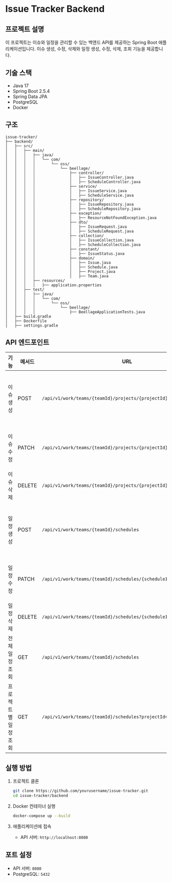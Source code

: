 # Issue Tracker Backend

## 프로젝트 설명

이 프로젝트는 이슈와 일정을 관리할 수 있는 백엔드 API를 제공하는 Spring Boot 애플리케이션입니다. 이슈 생성, 수정, 삭제와 일정 생성, 수정, 삭제, 조회 기능을 제공합니다.

## 기술 스택

- Java 17
- Spring Boot 2.5.4
- Spring Data JPA
- PostgreSQL
- Docker

## 구조

```angular2html
issue-tracker/
├── backend/
│   ├── src/
│   │   ├── main/
│   │   │   ├── java/
│   │   │   │   └── com/
│   │   │   │       └── oss/
│   │   │   │           └── beellage/
│   │   │   │               ├── controller/
│   │   │   │               │   ├── IssueController.java
│   │   │   │               │   ├── ScheduleController.java
│   │   │   │               ├── service/
│   │   │   │               │   ├── IssueService.java
│   │   │   │               │   ├── ScheduleService.java
│   │   │   │               ├── repository/
│   │   │   │               │   ├── IssueRepository.java
│   │   │   │               │   ├── ScheduleRepository.java
│   │   │   │               ├── exception/
│   │   │   │               │   ├── ResourceNotFoundException.java
│   │   │   │               ├── dto/
│   │   │   │               │   ├── IssueRequest.java
│   │   │   │               │   ├── ScheduleRequest.java
│   │   │   │               ├── collection/
│   │   │   │               │   ├── IssueCollection.java
│   │   │   │               │   ├── ScheduleCollection.java
│   │   │   │               ├── constant/
│   │   │   │               │   ├── IssueStatus.java
│   │   │   │               ├── domain/
│   │   │   │               │   ├── Issue.java
│   │   │   │               │   ├── Schedule.java
│   │   │   │               │   ├── Project.java
│   │   │   │               │   ├── Team.java
│   │   │   ├── resources/
│   │   │   │   ├── application.properties
│   │   ├── test/
│   │   │   ├── java/
│   │   │   │   └── com/
│   │   │   │       └── oss/
│   │   │   │           └── beellage/
│   │   │   │               ├── BeellageApplicationTests.java
│   ├── build.gradle
│   ├── Dockerfile
│   ├── settings.gradle
```

## API 엔드포인트

| 기능          | 메서드    | URL                                                                 | 설명          | 요청 바디                                                                                  | 응답               |
|-------------|--------|---------------------------------------------------------------------|-------------|----------------------------------------------------------------------------------------|------------------|
| 이슈 생성       | POST   | `/api/v1/work/teams/{teamId}/projects/{projectId}/issues`           | 새로운 이슈 생성   | `{"title": "string", "description": "string", "assignedTo": long, "status": "string"}` | `201 Created`    |
| 이슈 수정       | PATCH  | `/api/v1/work/teams/{teamId}/projects/{projectId}/issues/{issueId}` | 이슈 수정       | `{"title": "string", "description": "string", "assignedTo": long, "status": "string"}` | `204 No Content` |
| 이슈 삭제       | DELETE | `/api/v1/work/teams/{teamId}/projects/{projectId}/issues/{issueId}` | 이슈 삭제       | N/A                                                                                    | `204 No Content` |
| 일정 생성       | POST   | `/api/v1/work/teams/{teamId}/schedules`                             | 새로운 일정 생성   | `{"title": "string", "date": "string", "projectId": long, "issueId": long}`            | `201 Created`    |
| 일정 수정       | PATCH  | `/api/v1/work/teams/{teamId}/schedules/{scheduleId}`                | 일정 수정       | `{"title": "string", "date": "string", "projectId": long, "issueId": long}`            | `204 No Content` |
| 일정 삭제       | DELETE | `/api/v1/work/teams/{teamId}/schedules/{scheduleId}`                | 일정 삭제       | N/A                                                                                    | `204 No Content` |
| 전체 일정 조회    | GET    | `/api/v1/work/teams/{teamId}/schedules`                             | 전체 일정 조회    | N/A                                                                                    | `200 OK`         |
| 프로젝트별 일정 조회 | GET    | `/api/v1/work/teams/{teamId}/schedules?projectId={}`                | 프로젝트별 일정 조회 | N/A                                                                                    | `200 OK`         |

## 실행 방법

1. 프로젝트 클론
    ```bash
    git clone https://github.com/yourusername/issue-tracker.git
    cd issue-tracker/backend
    ```

2. Docker 컨테이너 실행
    ```bash
    docker-compose up --build
    ```

3. 애플리케이션에 접속
    - API 서버: `http://localhost:8080`

## 포트 설정

- API 서버: `8080`
- PostgreSQL: `5432`


